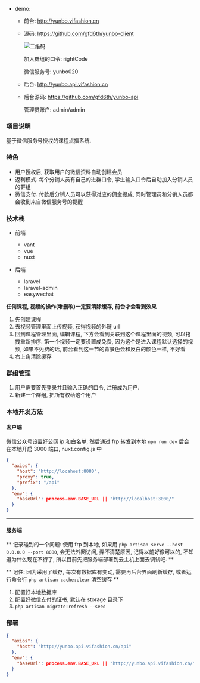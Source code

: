 - demo:

  - 前台: http://yunbo.vifashion.cn
  - 源码: https://github.com/gfd6th/yunbo-client
    
     
    ![二维码](https://github.com/gfd6th/yunbo-client/blob/master/qrcode.jpg)

    加入群组的口令: rightCode
    
    微信服务号: yunbo020

  - 后台: http://yunbo.api.vifashion.cn
  - 后台源码: https://github.com/gfd6th/yunbo-api
  
    管理员账户: admin/admin

### 项目说明

基于微信服务号授权的课程点播系统.

### 特色

- 用户授权后, 获取用户的微信资料自动创建会员
- 返利模式. 每个分销人员有自己的进群口令, 学生输入口令后自动加入分销人员的群组
- 微信支付. 付款后分销人员可以获得对应的佣金提成, 同时管理员和分销人员都会收到来自微信服务号的提醒

### 技术栈

- 前端

  - vant
  - vue
  - nuxt

- 后端
  - laravel
  - laravel-admin
  - easywechat

**任何课程, 视频的操作(增删改)一定要清除缓存, 前台才会看到效果**

1. 先创建课程
2. 去视频管理里面上传视频, 获得视频的外链 url
3. 回到课程管理里面, 编辑课程, 下方会看到关联到这个课程里面的视频, 可以拖拽重新排序. 第一个视频一定要设置成免费, 因为这个是进入课程默认选择的视频, 如果不免费的话, 前台看到这一节的背景色会和反白的颜色一样, 不好看
4. 右上角清除缓存

### 群组管理

1. 用户需要首先登录并且输入正确的口令, 注册成为用户.
2. 新建一个群组, 把所有权给这个用户

### 本地开发方法

#### 客户端

微信公众号设置好公网 ip 和白名单, 然后通过 frp 转发到本地
`npm run dev` 后会在本地开启 3000 端口,
nuxt.config.js 中

```json
{
  "axios": {
    "host": "http://locahost:8080",
    "proxy": true,
    "prefix": "/api"
  },
  "env": {
    "baseUrl": process.env.BASE_URL || "http://localhost:3000/"
  }
}
```

---

#### 服务端

** 记录碰到的一个问题: 使用 frp 到本地, 如果用 `php artisan serve --host 0.0.0.0 --port 8080`, 会无法外网访问, 弄不清楚原因, 记得以前好像可以的, 不知道为什么现在不行了, 所以目前先把服务端部署到云主机上面去调试吧. **

** 记住: 因为采用了缓存, 每次有数据库有变动, 需要再后台界面刷新缓存, 或者运行命令行 `php artisan cache:clear` 清空缓存 **

1. 配置好本地数据库
2. 配置好微信支付的证书, 默认在 storage 目录下
3. `php artisan migrate:refresh --seed`

### 部署

```json
{
  "axios": {
    "host": "http://yunbo.api.vifashion.cn/api"
  },
  "env": {
    "baseUrl": process.env.BASE_URL || "http://yunbo.api.vifashion.cn/"
  }
}
```
